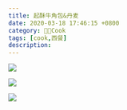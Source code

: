 ```yaml
---
title: 起酥牛角包&丹麦
date: 2020-03-18 17:46:15 +0800
category: 👨‍🍳Cook
tags: [cook,西餐]
description: 
---
```


![](https://chenxie-fun.oss-cn-shenzhen.aliyuncs.com/cook/bread/pic1.jpeg)

![](https://chenxie-fun.oss-cn-shenzhen.aliyuncs.com/cook/bread/pic3.jpeg)

![](https://chenxie-fun.oss-cn-shenzhen.aliyuncs.com/cook/bread/pic2.jpeg)

